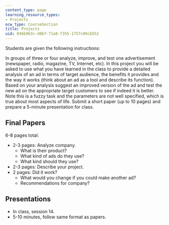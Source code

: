 ```yaml
---
content_type: page
learning_resource_types:
- Projects
ocw_type: CourseSection
title: Projects
uid: 046b963c-d8b7-71a8-f355-1757c09cb552
---
```


Students are given the following instructions:

In groups of three or four analyze, improve, and test one advertisement (newspaper, radio, magazine, TV, Internet, etc). In this project you will be asked to use what you have learned in the class to provide a detailed analysis of an ad in terms of target audience, the benefits it provides and the way it works (think about an ad as a tool and describe its function). Based on your analysis suggest an improved version of the ad and test the new ad on the appropriate target customers to see if indeed it is better. Note this is a fuzzy task and the parameters are not well specified, which is true about most aspects of life. Submit a short paper (up to 10 pages) and prepare a 5-minute presentation for class.

Final Papers
------------

6-8 pages total:

*   2-3 pages: Analyze company.
    *   What is their product?
    *   What kind of ads do they use?
    *   What kind should they use?
*   2-3 pages: Describe your project.
*   2 pages: Did it work?
    *   What would you change if you could make another ad?
    *   Recommendations for company?

Presentations
-------------

*   In class, session 14.
*   5-10 minutes, follow same format as papers.